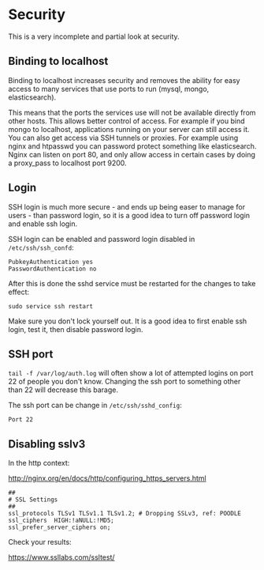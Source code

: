 # Security

This is a very incomplete and partial look at security.

## Binding to localhost

Binding to localhost increases security and removes the ability for easy access
to many services that use ports to run (mysql, mongo, elasticsearch).

This means that the
ports the services use will not be available directly from other hosts. This allows
better control of access. For example if you bind mongo to localhost, applications
running on your server can still access it. You can also get access via SSH
tunnels or proxies. For example using nginx and htpasswd you can password protect
something like elasticsearch. Nginx can listen on port 80, and only allow access
in certain cases by doing a proxy_pass to localhost port 9200.

## Login

SSH login is much more secure - and ends up being easer to manage for users - than
password login, so it is a good idea to turn off password login and enable ssh
login.

SSH login can be enabled and password login disabled in `/etc/ssh/ssh_confd`:

```
PubkeyAuthentication yes
PasswordAuthentication no
```

After this is done the sshd service must be restarted for the changes to take effect:

```
sudo service ssh restart
```

Make sure you don't lock yourself out. It is a good idea to first enable ssh login,
test it, then disable password login.

## SSH port

`tail -f /var/log/auth.log` will often show a lot of attempted logins on port 22
of people you don't know. Changing the ssh port to something other than 22 will
decrease this barage.

The ssh port can be change in `/etc/ssh/sshd_config`:

```
Port 22
```

## Disabling sslv3

In the http context:

http://nginx.org/en/docs/http/configuring_https_servers.html

```
##
# SSL Settings
##
ssl_protocols TLSv1 TLSv1.1 TLSv1.2; # Dropping SSLv3, ref: POODLE
ssl_ciphers  HIGH:!aNULL:!MD5;
ssl_prefer_server_ciphers on;
```

Check your results:

https://www.ssllabs.com/ssltest/
